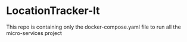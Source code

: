 # LocationTracker-lt
This repo is containing only the docker-compose.yaml file to run all the micro-services project
